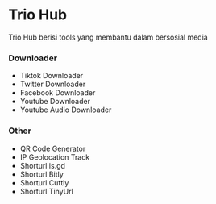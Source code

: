 # Trio Hub
Trio Hub berisi tools yang membantu dalam bersosial media

### Downloader
- Tiktok Downloader
- Twitter Downloader
- Facebook Downloader
- Youtube Downloader
- Youtube Audio Downloader

### Other
- QR Code Generator
- IP Geolocation Track
- Shorturl is.gd
- Shorturl Bitly
- Shorturl Cuttly
- Shorturl TinyUrl
